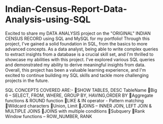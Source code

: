 # Indian-Census-Report-Data-Analysis-using-SQL
Excited to share my DATA ANALYSIS project on the "ORIGINAL" INDIAN CENSUS RECORD using SQL and MySQL for my portfolio! Through this project, I've gained a solid foundation in SQL, from the basics to more advanced concepts.
As a data analyst, being able to write complex queries to extract insights from a database is a crucial skill set, and I'm thrilled to showcase my abilities with this project. I've explored various SQL queries and demonstrated my ability to derive meaningful insights from data. Overall, this project has been a valuable learning experience, and I'm excited to continue building my SQL skills and tackle more challenging projects in the future.

SQL CONCEPTS COVERED ARE:-
🔹SHOW TABLES, DESC TableName
🔹Big 6 – SELECT, FROM, WHERE, GROUP BY, HAVING,ORDER BY
🔹Aggregate functions & ROUND function
🔹LIKE & IN operator - Pattern matching
🔹Wildcard characters
🔹Union, Limit
🔹JOINS – INNER JOIN, LEFT JOIN & MULTIPLE JOINS
🔹JOINS with multiple conditions
🔹Subquery
🔹Rank Window functions – ROW_NUMBER, RANK
